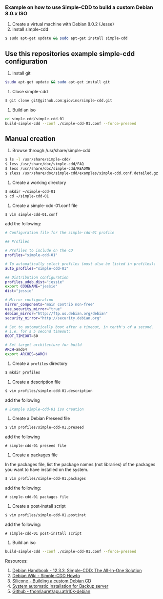 ### Example on how to use Simple-CDD to build a custom Debian 8.0.x ISO

1. Create a virtual machine with Debian 8.0.2 (Jesse)
1. Install simple-cdd

  ```bash
  $ sudo apt-get update && sudo apt-get install simple-cdd
  ```

## Use this repositories example simple-cdd configuration

1. Install git

  ```bash
  $sudo apt-get update && sudo apt-get install git
  ```
1. Close simple-cdd

  ```bash
  $ git clone git@github.com:giovino/simple-cdd.git
  ```
1. Build an iso

  ```bash
  cd simple-cdd/simple-cdd-01
  build-simple-cdd --conf ./simple-cdd-01.conf --force-preseed
  ```

## Manual creation

1. Browse through /usr/share/simple-cdd

  ```bash
  $ ls -l /usr/share/simple-cdd/
  $ less /usr/share/doc/simple-cdd/FAQ
  $ less /usr/share/doc/simple-cdd/README
  $ zless /usr/share/doc/simple-cdd/examples/simple-cdd.conf.detailed.gz
  ```
1. Create a working directory

  ```bash
  $ mkdir ~/simple-cdd-01
  $ cd ~/simple-cdd-01
  ```
1. Create a simple-cdd-01.conf file

  ```bash
  $ vim simple-cdd-01.conf
  ```
  add the following:
  ```bash
  # Configuration file for the simple-cdd-01 profile

  ## Profiles

  # Profiles to include on the CD
  profiles="simple-cdd-01"

  # To automatically select profiles (must also be listed in profiles):
  auto_profiles="simple-cdd-01"

  ## Distribution configuration
  profiles_udeb_dist="jessie"
  export CODENAME="jessie"
  dist="jessie"

  # Mirror configuration
  mirror_components="main contrib non-free"
  use_security_mirror="true"
  debian_mirror="http://ftp.us.debian.org/debian"
  security_mirror="http://security.debian.org"

  # Set to automatically boot after a timeout, in tenth's of a second.
  # i.e. for a 5 second timeout:
  BOOT_TIMEOUT=50

  # Set target architecture for build
  ARCH=amd64
  export ARCHES=$ARCH
  ```

1. Create a ```profiles``` directory

  ```bash
  $ mkdir profiles
  ```

1. Create a description file
  ```bash
  $ vim profiles/simple-cdd-01.description
  ```
  add the following
  ```bash
  # Example simple-cdd-01 iso creation
  ```

1. Create a Debian Preseed file
  ```bash
  $ vim profiles/simple-cdd-01.preseed
  ```
  add the following
  ```
  # simple-cdd-01 preseed file
  ```

1. Create a packages file

  In the packages file, list the package names (not libraries) of the packages you want to have installed on the system.

  ```bash
  $ vim profiles/simple-cdd-01.packages
  ```
  add the following:
  ```
  # simple-cdd-01 packages file
  ```

1. Create a post-install script

  ```bash
  $ vim profiles/simple-cdd-01.postinst
  ```
  add the following:
  ```
  # simple-cdd-01 post-install script
  ```

1. Build an iso

  ```bash
  build-simple-cdd --conf ./simple-cdd-01.conf --force-preseed
  ```

Resources:

1. [Debian Handbook - 12.3.3. Simple-CDD: The All-In-One Solution](https://debian-handbook.info/browse/stable/sect.automated-installation.html)
1. [Debian Wiki - Simple-CDD Howto](https://wiki.debian.org/Simple-CDD/Howto)
1. [Silicone - Building a custom Debian CD](http://silicone.homelinux.org/2013/06/19/building-a-custom-debian-cd/)
1. [System automatic installation for Backup server](http://medspx.fr/projects/backup/preseed/)
1. [Github - thomlauret/apu.ath10k-debian](https://github.com/thomlauret/apu.ath10k-debian)
